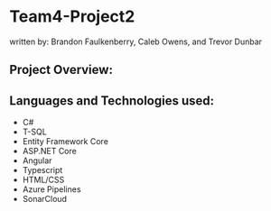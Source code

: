 # Team4-Project2

written by: Brandon Faulkenberry, Caleb Owens, and Trevor Dunbar

## Project Overview:



## Languages and Technologies used:

* C#
* T-SQL
* Entity Framework Core
* ASP.NET Core
* Angular
* Typescript
* HTML/CSS
* Azure Pipelines
* SonarCloud
